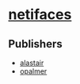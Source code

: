 # [netifaces](https://pypi.org/project/netifaces)



## Publishers
- [alastair](https://pypi.org/user/alastair)
- [opalmer](https://pypi.org/user/opalmer)

